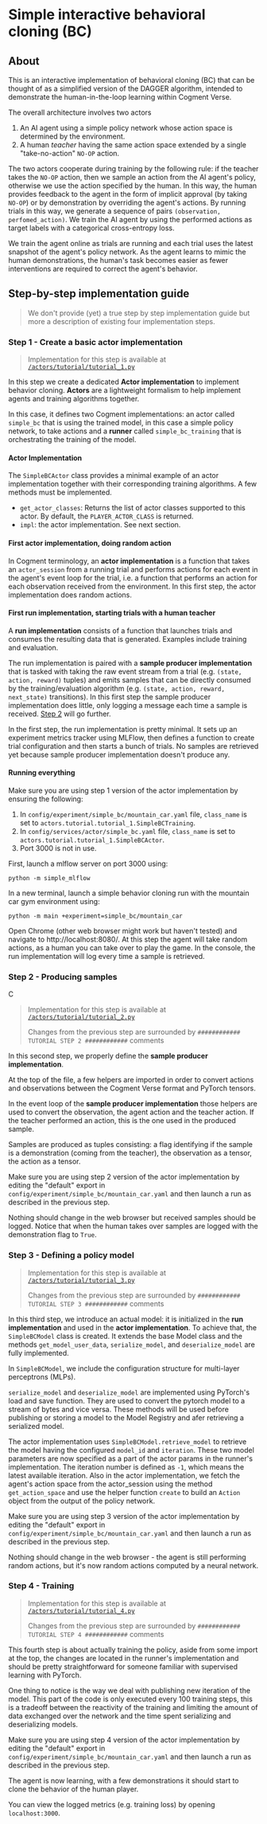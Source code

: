 # Simple interactive behavioral cloning (BC)

## About

This is an interactive implementation of behavioral cloning (BC) that can be thought of as a simplified version of the DAGGER algorithm, intended to demonstrate the human-in-the-loop learning within Cogment Verse.

The overall architecture involves two actors

1. An AI agent using a simple policy network whose action space is determined by the environment.
2. A human _teacher_ having the same action space extended by a single "take-no-action" `NO-OP` action.

The two actors cooperate during training by the following rule: if the teacher takes the `NO-OP` action, then we sample an action from the AI agent's policy, otherwise we use the action specified by the human. In this way, the human provides feedback to the agent in the form of implicit approval (by taking `NO-OP`) or by demonstration by overriding the agent's actions. By running trials in this way, we generate a sequence of pairs `(observation, perfomed_action)`. We train the AI agent by using the performed actions as target labels with a categorical cross-entropy loss.

We train the agent online as trials are running and each trial uses the latest snapshot of the agent's policy network. As the agent learns to mimic the human demonstrations, the human's task becomes easier as fewer interventions are required to correct the agent's behavior.

## Step-by-step implementation guide

> We don't provide (yet) a true step by step implementation guide but more a description of existing four implementation steps.

### Step 1 - Create a basic actor implementation

> Implementation for this step is available at [`/actors/tutorial/tutorial_1.py`](/actors/tutorial/tutorial_1.py)

In this step we create a dedicated **Actor implementation** to implement behavior cloning. **Actors** are a lightweight formalism to help implement agents and training algorithms together.

In this case, it defines two Cogment implementations: an actor called `simple_bc` that is using the trained model, in this case a simple policy network, to take actions and a **runner** called `simple_bc_training` that is orchestrating the training of the model.

#### Actor Implementation

The `SimpleBCActor` class provides a minimal example of an actor implementation together with their corresponding training algorithms. A few methods must be implemented.

- `get_actor_classes`: Returns the list of actor classes supported to this actor. By default, the `PLAYER_ACTOR_CLASS` is returned.
- `impl`: the actor implementation. See next section.

#### First actor implementation, doing random action

In Cogment terminology, an **actor implementation** is a function that takes an `actor_session` from a running trial and performs actions for each event in the agent's event loop for the trial, i.e. a function that performs an action for each observation received from the environment. In this first step, the actor implementation does random actions.

#### First run implementation, starting trials with a human teacher

A **run implementation** consists of a function that launches trials and consumes the resulting data that is generated. Examples include training and evaluation.

The run implementation is paired with a **sample producer implementation** that is tasked with taking the raw event stream from a trial (e.g. `(state, action, reward)` tuples) and emits samples that can be directly consumed by the training/evaluation algorithm (e.g. `(state, action, reward, next_state)` transitions). In this first step the sample producer implementation does little, only logging a message each time a sample is received. [Step 2](#step-2-producing-samples) will go further.

In the first step, the run implementation is pretty minimal. It sets up an experiment metrics tracker using MLFlow, then defines a function to create trial configuration and then starts a bunch of trials. No samples are retrieved yet because sample producer implementation doesn't produce any.

#### Running everything

Make sure you are using step 1 version of the actor implementation by ensuring the following:

1. In `config/experiment/simple_bc/mountain_car.yaml` file, `class_name` is set to `actors.tutorial.tutorial_1.SimpleBCTraining`.
2. In `config/services/actor/simple_bc.yaml` file, `class_name` is set to `actors.tutorial.tutorial_1.SimpleBCActor`.
3. Port 3000 is not in use.

First, launch a mlflow server on port 3000 using:

```
python -m simple_mlflow
```

In a new terminal, launch a simple behavior cloning run with the mountain car gym environment using:

```
python -m main +experiment=simple_bc/mountain_car
```

Open Chrome (other web browser might work but haven't tested) and navigate to http://localhost:8080/. At this step the agent will take random actions, as a human you can take over to play the game. In the console, the run implementation will log every time a sample is retrieved.

### Step 2 - Producing samples
C
> Implementation for this step is available at [`/actors/tutorial/tutorial_2.py`](/actors/tutorial/tutorial_2.py)
>
> Changes from the previous step are surrounded by `############ TUTORIAL STEP 2 ############` comments

In this second step, we properly define the **sample producer implementation**.

At the top of the file, a few helpers are imported in order to convert actions and observations between the Cogment Verse format and PyTorch tensors.

In the event loop of the **sample producer implementation** those helpers are used to convert the observation, the agent action and the teacher action. If the teacher performed an action, this is the one used in the produced sample.

Samples are produced as tuples consisting: a flag identifying if the sample is a demonstration (coming from the teacher), the observation as a tensor, the action as a tensor.

Make sure you are using step 2 version of the actor implementation by editing the "default" export in `config/experiment/simple_bc/mountain_car.yaml` and then launch a run as described in the previous step.

Nothing should change in the web browser but received samples should be logged. Notice that when the human takes over samples are logged with the demonstration flag to `True`.

### Step 3 - Defining a policy model

> Implementation for this step is available at [`/actors/tutorial/tutorial_3.py`](/actors/tutorial/tutorial_3.py)
>
> Changes from the previous step are surrounded by `############ TUTORIAL STEP 3 ############` comments

In this third step, we introduce an actual model: it is initialized in the **run implementation** and used in the **actor implementation**. To achieve that, the `SimpleBCModel` class is created. It extends the base Model class and the methods `get_model_user_data`, `serialize_model`, and `deserialize_model` are fully implemented.

In `SimpleBCModel`, we include the configuration structure for multi-layer perceptrons (MLPs).

`serialize_model` and `deserialize_model` are implemented using PyTorch's load and save function. They are used to convert the pytorch model to a stream of bytes and vice versa. These methods will be used before publishing or storing a model to the Model Registry and afer retrieving a serialized model.

The actor implementation uses `SimpleBCModel.retrieve_model` to retrieve the model having the configured `model_id` and `iteration`. These two model parameters are now specified as a part of the actor params in the runner's implementation. The iteration number is defined as `-1`, which means the latest available iteration. Also in the actor implementation, we fetch the agent's action space from the actor_session using the method `get_action_space` and use the helper function `create` to build an `Action` object from the output of the policy network.

Make sure you are using step 3 version of the actor implementation by editing the "default" export in `config/experiment/simple_bc/mountain_car.yaml` and then launch a run as described in the previous step.

Nothing should change in the web browser - the agent is still performing random actions, but it's now random actions computed by a neural network.

### Step 4 - Training

> Implementation for this step is available at [`/actors/tutorial/tutorial_4.py`](/actors/tutorial/tutorial_4.py)
>
> Changes from the previous step are surrounded by `############ TUTORIAL STEP 4 ############` comments

This fourth step is about actually training the policy, aside from some import at the top, the changes are located in the runner's implementation and should be pretty straightforward for someone familiar with supervised learning with PyTorch.

One thing to notice is the way we deal with publishing new iteration of the model. This part of the code is only executed every 100 training steps, this is a tradeoff between the reactivity of the training and limiting the amount of data exchanged over the network and the time spent serializing and deserializing models.

Make sure you are using step 4 version of the actor implementation by editing the "default" export in `config/experiment/simple_bc/mountain_car.yaml` and then launch a run as described in the previous step.

The agent is now learning, with a few demonstrations it should start to clone the behavior of the human player.

You can view the logged metrics (e.g. training loss) by opening `localhost:3000`.

